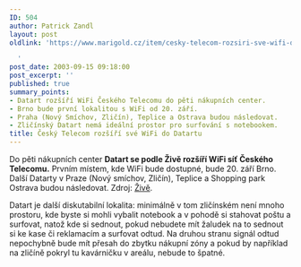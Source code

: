 ```yaml
---
ID: 504
author: Patrick Zandl
layout: post
oldlink: 'https://www.marigold.cz/item/cesky-telecom-rozsiri-sve-wifi-do-datartu

  '
post_date: 2003-09-15 09:18:00
post_excerpt: ''
published: true
summary_points:
- Datart rozšíří WiFi Českého Telecomu do pěti nákupních center.
- Brno bude první lokalitou s WiFi od 20. září.
- Praha (Nový Smíchov, Zličín), Teplice a Ostrava budou následovat.
- Zličínský Datart nemá ideální prostor pro surfování s notebookem.
title: Český Telecom rozšíří své WiFi do Datartu
---
```


<p>
Do pěti nákupních center <STRONG>Datart se podle Živě rozšíří WiFi síť Českého Telecomu.</STRONG> Prvním místem, kde WiFi bude dostupné, bude 20. září Brno. Další Datarty v Praze (Nový smíchov, Zličín), Teplice a Shopping park Ostrava budou následovat. Zdroj: <A href="http://www.zive.cz/h/Bleskovky/AR.asp?ARI=112588&amp;CAI=2097&amp;HID=19" target=_blank>Živě</A>. </p>

<p>
Datart je další diskutabilní lokalita: minimálně v tom zličínském není mnoho prostoru, kde byste si mohli vybalit notebook a v pohodě si stahovat poštu a surfovat, natož kde si sednout, pokud nebudete mít žaludek na to sednout si ke kase či reklamacím a surfovat odtud. Na druhou stranu signál odtud nepochybně bude mít přesah do zbytku nákupní zóny a pokud by například na zličíně pokryl tu kavárničku v areálu, nebude to špatné. </p>